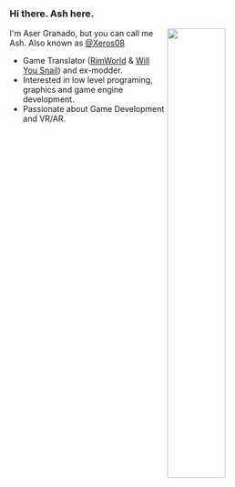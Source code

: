 ### Hi there. Ash here.

<img align="right" width="45%" src="https://github-readme-stats.vercel.app/api?username=ash-dvlpr&show_icons=true&theme=transparent" />

I'm Aser Granado, but you can call me Ash. Also known as [@Xeros08](https://github.com/xeros08)

- Game Translator ([RimWorld](https://github.com/Ludeon/RimWorld-Spanish) & [Will You Snail](https://store.steampowered.com/app/1115050/Will_You_Snail)) and ex-modder.
- Interested in low level programing, graphics and game engine development.
- Passionate about Game Development and VR/AR.
